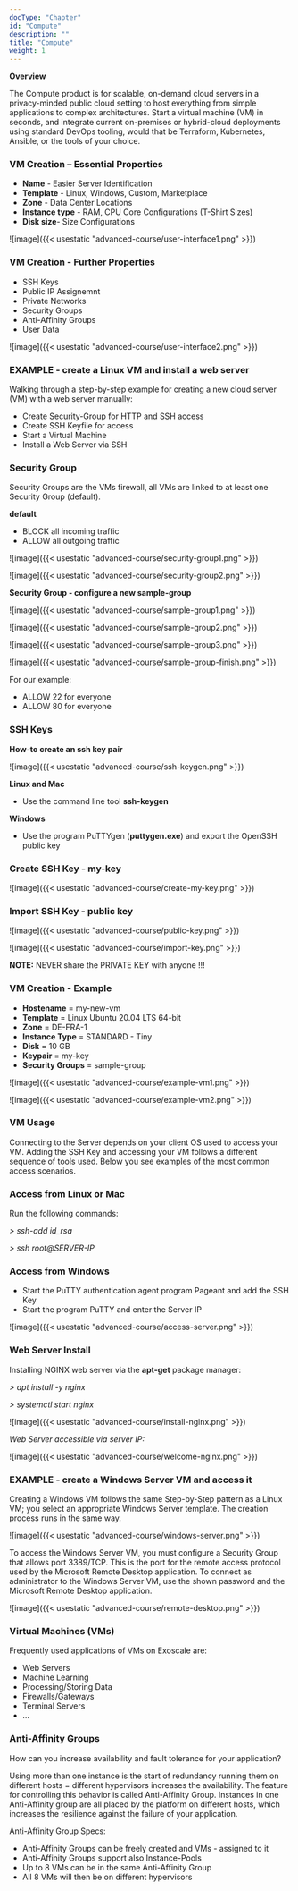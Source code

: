 ```yaml
---
docType: "Chapter"
id: "Compute"
description: ""
title: "Compute"
weight: 1
---
```


**Overview**

The Compute product is for scalable, on-demand cloud servers in a privacy-minded public cloud setting to host everything from simple applications to complex architectures. Start a virtual machine (VM) in seconds, and integrate current on-premises or hybrid-cloud deployments using standard DevOps tooling, would that be Terraform, Kubernetes, Ansible, or the tools of your choice.

### **VM Creation – Essential Properties**

- **Name** - Easier Server Identification
- **Template** - Linux, Windows, Custom, Marketplace
- **Zone** - Data Center Locations
- **Instance type** - RAM, CPU Core Configurations (T-Shirt Sizes)
- **Disk size**- Size Configurations

![image]({{< usestatic "advanced-course/user-interface1.png" >}})

### **VM Creation - Further Properties**

- SSH Keys
- Public IP Assignemnt
- Private Networks
- Security Groups
- Anti-Affinity Groups
- User Data

![image]({{< usestatic "advanced-course/user-interface2.png" >}})


### **EXAMPLE - create a Linux VM and install a web server**

Walking through a step-by-step example for creating a new cloud server (VM) with a web server manually:

- Create Security-Group for HTTP and SSH access
- Create SSH Keyfile for access
- Start a Virtual Machine
- Install a Web Server via SSH

### **Security Group**

Security Groups are the VMs firewall, all VMs are linked to at least one Security Group (default).

**default**

- BLOCK all incoming traffic
- ALLOW all outgoing traffic

![image]({{< usestatic "advanced-course/security-group1.png" >}})

![image]({{< usestatic "advanced-course/security-group2.png" >}})

**Security Group - configure a new sample-group**

![image]({{< usestatic "advanced-course/sample-group1.png" >}})

![image]({{< usestatic "advanced-course/sample-group2.png" >}})

![image]({{< usestatic "advanced-course/sample-group3.png" >}})

![image]({{< usestatic "advanced-course/sample-group-finish.png" >}})

For our example:

- ALLOW 22 for everyone
- ALLOW 80 for everyone


### **SSH Keys**

**How-to create an ssh key pair**

![image]({{< usestatic "advanced-course/ssh-keygen.png" >}})

**Linux and Mac**

- Use the command line tool **ssh-keygen**

**Windows**

- Use the program PuTTYgen (**puttygen.exe**) and export the OpenSSH public key

### **Create SSH Key - my-key**

![image]({{< usestatic "advanced-course/create-my-key.png" >}})

### **Import SSH Key - public key**

![image]({{< usestatic "advanced-course/public-key.png" >}})


![image]({{< usestatic "advanced-course/import-key.png" >}})

**NOTE:** NEVER share the PRIVATE KEY with anyone !!!

### **VM Creation - Example**
- **Hostename** = my-new-vm
- **Template** = Linux Ubuntu 20.04 LTS 64-bit
- **Zone** = DE-FRA-1
- **Instance Type** = STANDARD - Tiny
- **Disk** = 10 GB
- **Keypair** = my-key
- **Security Groups** = sample-group


![image]({{< usestatic "advanced-course/example-vm1.png" >}})


![image]({{< usestatic "advanced-course/example-vm2.png" >}})

### **VM Usage**

Connecting to the Server depends on your client OS used to access your VM. Adding the SSH Key and accessing your VM follows a different sequence of tools used. Below you see examples of the most common access scenarios.

### **Access from Linux or Mac**

Run the following commands:

*> ssh-add id_rsa*

*> ssh root@SERVER-IP*

### **Access from Windows**

- Start the PuTTY authentication agent program Pageant and add the SSH Key
- Start the program PuTTY and enter the Server IP

![image]({{< usestatic "advanced-course/access-server.png" >}})

### **Web Server Install**
Installing NGINX web server via the **apt-get** package manager:

*> apt install -y nginx*

*> systemctl start nginx*

![image]({{< usestatic "advanced-course/install-nginx.png" >}})

*Web Server accessible via server IP:*

![image]({{< usestatic "advanced-course/welcome-nginx.png" >}})

### **EXAMPLE - create a Windows Server VM and access it**

Creating a Windows VM follows the same Step-by-Step pattern as a Linux VM; you select an appropriate Windows Server template. The creation process runs in the same way.

![image]({{< usestatic "advanced-course/windows-server.png" >}})

To access the Windows Server VM, you must configure a Security Group that allows port 3389/TCP. This is the port for the remote access protocol used by the Microsoft Remote Desktop application. To connect as administrator to the Windows Server VM, use the shown password and the Microsoft Remote Desktop application.

![image]({{< usestatic "advanced-course/remote-desktop.png" >}})


### **Virtual Machines (VMs)**

Frequently used applications of VMs on Exoscale are:

- Web Servers
- Machine Learning
- Processing/Storing Data
- Firewalls/Gateways
- Terminal Servers
- ...

### **Anti-Affinity Groups**

How can you increase availability and fault tolerance for your application?

Using more than one instance is the start of redundancy running them on different hosts = different hypervisors increases the availability. The feature for controlling this behavior is called Anti-Affinity Group. Instances in one Anti-Affinity group are all placed by the platform on different hosts, which increases the resilience against the failure of your application.

Anti-Affinity Group Specs:

- Anti-Affinity Groups can be freely created and VMs - assigned to it
- Anti-Affinity Groups support also Instance-Pools
- Up to 8 VMs can be in the same Anti-Affinity Group
- All 8 VMs will then be on different hypervisors
